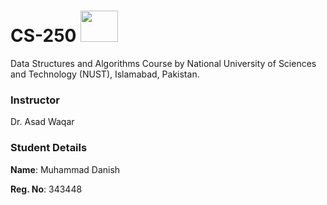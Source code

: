 
# CS-250 <img width="60" height="50" src="https://svgur.com/i/bdN.svg">
Data Structures and Algorithms Course by National University of Sciences and Technology (NUST), Islamabad, Pakistan.

### Instructor

Dr. Asad Waqar

### Student Details

**Name**: Muhammad Danish

**Reg. No**: 343448 
